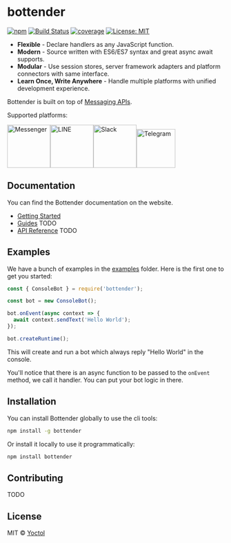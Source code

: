 # bottender

[![npm](https://img.shields.io/npm/v/bottender.svg?style=flat-square)](https://www.npmjs.com/package/bottender)
[![Build Status](https://travis-ci.org/Yoctol/bottender.svg?branch=master)](https://travis-ci.org/Yoctol/bottender)
[![coverage](https://codecov.io/gh/Yoctol/bottender/branch/master/graph/badge.svg)](https://codecov.io/gh/Yoctol/bottender)
[![License: MIT](https://img.shields.io/badge/License-MIT-yellow.svg)](https://opensource.org/licenses/MIT)

- **Flexible** - Declare handlers as any JavaScript function.
- **Modern** - Source written with ES6/ES7 syntax and great async await supports.
- **Modular** - Use session stores, server framework adapters and platform connectors with same interface.
- **Learn Once, Write Anywhere** - Handle multiple platforms with unified development experience.

Bottender is built on top of [Messaging APIs](https://github.com/Yoctol/messaging-apis).

Supported platforms:

<img src="https://static.xx.fbcdn.net/rsrc.php/v3/y8/r/R_1BAhxMP5I.png" alt="Messenger" width="100" /><img src="http://is5.mzstatic.com/image/thumb/Purple117/v4/01/c2/4d/01c24d99-4aae-71ea-24e2-d0b68f8c53d2/source/1200x630bb.jpg" alt="LINE" width="100" /><img src="https://cdn-images-1.medium.com/max/1200/1*TiKyhAN2gx4PpbOsiBhYcw.png" alt="Slack" width="100" /><img src="https://telegram.org/img/t_logo.png" alt="Telegram" width="90" />

## Documentation

You can find the Bottender documentation on the website.

- [Getting Started](https://yoctol.github.io/bottender-docs/docs/GettingStarted)
- [Guides](https://yoctol.github.io/bottender-docs/docs/GettingStarted) TODO
- [API Reference](https://yoctol.github.io/bottender-docs/docs/GettingStarted) TODO

## Examples

We have a bunch of examples in the [examples](../examples) folder. Here is the first one to get you started:

```js
const { ConsoleBot } = require('bottender');

const bot = new ConsoleBot();

bot.onEvent(async context => {
  await context.sendText('Hello World');
});

bot.createRuntime();
```

This will create and run a bot which always reply "Hello World" in the console.

You'll notice that there is an async function to be passed to the `onEvent` method, we call it handler. You can put your bot logic in there.

## Installation

You can install Bottender globally to use the cli tools:

```sh
npm install -g bottender
```

Or install it locally to use it programmatically:

```sh
npm install bottender
```

## Contributing

TODO

## License

MIT © [Yoctol](https://github.com/Yoctol/bottender)

